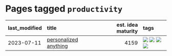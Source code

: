 # Pages tagged `productivity`

|last_modified|title|est. idea maturity|tags
|:---|:---|---:|:---|
|2023-07-11|[personalized anything](../personalized_anything.md)|4159|[![](https://img.shields.io/badge/tag-gdpr_data_export-b653cf)](../tags/gdpr_data_export.md) [![](https://img.shields.io/badge/tag-llm-b59164)](../tags/llm.md) [![](https://img.shields.io/badge/tag-personalization-ac8afc)](../tags/personalization.md) [![](https://img.shields.io/badge/tag-productivity-c979f)](../tags/productivity.md)|